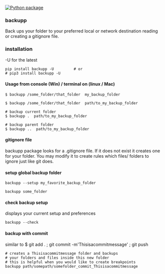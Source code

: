 [![Python package](https://github.com/SermetPekin/backup2/actions/workflows/python-package.yml/badge.svg)](https://github.com/SermetPekin/backup2/actions/workflows/python-package.yml)


### backupp

Back ups your folder to your preferred local or network destination reading or creating a gitignore file.

### installation 
-U for the latest 
    
    pip install backupp -U         # or 
    # pip3 install backupp -U  

#### Usage from console (Win) / terminal on (linux / Mac)

    $ backupp /some_folder/that_folder  my_backup_folder

    $ backupp /some_folder/that_folder  path/to_my_backup_folder

    # backup current folder
    $ backupp .  path/to_my_backup_folder 

    # backup parent folder
    $ backupp ..  path/to_my_backup_folder 

#### gitignore file 
backupp package looks for a .gitignore file. If it does not exist it creates one for your folder. You may modify it to create rules which files/ folders to ignore just like git does. 

#### setup global backup folder 

    backupp --setup my_favorite_backup_folder

    backupp some_folder 

#### check backup setup  

displays your current setup and preferences


    backupp --check 


#### backup with commit   

similar to $ git add . ; git commit -m'Thisisacommitmessage' ; git push

    # creates a Thisisacommitmessage folder and backups 
    # your folders and files inside this new folder 
    # this is helpful when you would like to create breakpoints 
    backupp path/somepath/somefolder_commit_Thisisacommitmessage



